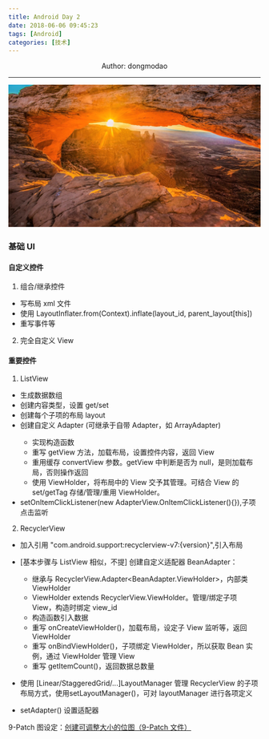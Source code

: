 ```yaml
---
title: Android Day 2
date: 2018-06-06 09:45:23
tags: [Android]
categories: [技术]
---
```

<center>
Author: dongmodao
</center>

---

![](Android-Day-2/index.jpg)

### 基础 UI
#### 自定义控件
 1. 组合/继承控件
  + 写布局 xml 文件
  + 使用 LayoutInflater.from(Context).inflate(layout_id, parent_layout[this])
  + 重写事件等
 2. 完全自定义 View<!-- more -->


#### 重要控件
 1. ListView
  + 生成数据数组
  + 创建内容类型，设置 get/set
  + 创建每个子项的布局 layout
  + 创建自定义 Adapter (可继承于自带 Adapter，如 ArrayAdapter<Bean>)
    + 实现构造函数
    + 重写 getView 方法，加载布局，设置控件内容，返回 View
    + 重用缓存 convertView 参数。getView 中判断是否为 null，是则加载布局，否则操作返回
    + 使用 ViewHolder，将布局中的 View 交予其管理。可结合 View 的 set/getTag 存储/管理/重用 ViewHolder。
  + setOnItemClickListener(new AdapterView.OnItemClickListener(){}),子项点击监听

 2. RecyclerView
  + 加入引用 "com.android.support:recyclerview-v7:{version}",引入布局
  + [基本步骤与 ListView 相似，不提] 创建自定义适配器 BeanAdapter：
    + 继承与 RecyclerView.Adapter<BeanAdapter.ViewHolder>，内部类 ViewHolder
    + ViewHolder extends RecyclerView.ViewHolder。管理/绑定子项 View，构造时绑定 view_id
    + 构造函数引入数据
    + 重写 onCreateViewHolder()，加载布局，设定子 View 监听等，返回 ViewHolder
    + 重写 onBindViewHolder()，子项绑定 ViewHolder，所以获取 Bean 实例，通过 ViewHolder 管理 View
    + 重写 getItemCount()，返回数据总数量

  + 使用 [Linear/StaggeredGrid/...]LayoutManager 管理 RecyclerView 的子项布局方式，使用setLayoutManager()，可对 layoutManager 进行各项定义
  + setAdapter() 设置适配器

9-Patch 图设定：[创建可调整大小的位图（9-Patch 文件）][1]


[1]:https://developer.android.com/studio/write/draw9patch?hl=zh-cn
